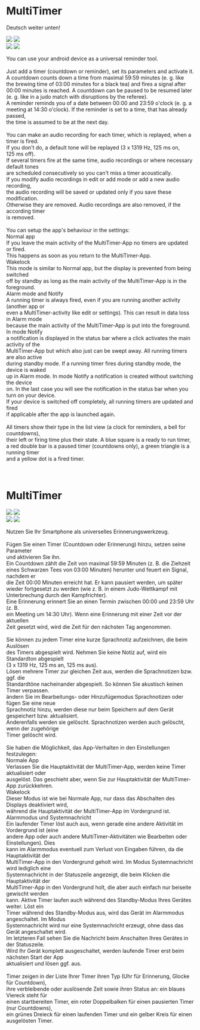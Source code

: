 <h1>MultiTimer</h1>
Deutsch weiter unten!<br>
<p>
<img src="device-2017-06-23-100000.png"> <img src="device-2017-06-23-100001.png"><br>
<img src="device-2017-06-23-100002.png"> <img src="device-2017-06-23-100003.png">
</p>
You can use your android device as a universal reminder tool.<br>
<br>
Just add a timer (countdown or reminder), set its parameters and activate it.<br>
A countdown counts down a time from maximal 59:59&nbsp;minutes (e.&nbsp;g. like<br>
the brewing time of 03:00&nbsp;minutes for a black tea) and fires a signal after<br>
00:00&nbsp;minutes is reached. A countdown can be paused to be resumed later<br>
(e.&nbsp;g. like in a judo match with disruptions by the referee).<br>
A reminder reminds you of a date between 00:00 and 23:59&nbsp;o'clock (e.&nbsp;g. a<br>
meeting at 14:30&nbsp;o'clock). If the reminder is set to a time, that has already passed,<br>
the time is assumed to be at the next day.<br>
<br>
You can make an audio recording for each timer, which is replayed, when a timer is fired.<br>
If you don't do, a default tone will be replayed (3 x 1319&nbsp;Hz, 125&nbsp;ms on,<br>
125&nbsp;ms off).<br>
If several timers fire at the same time, audio recordings or where necessary default tones<br>
are scheduled consecutively so you can't miss a timer acoustically.<br>
If you modify audio recordings in edit or add mode or add a new audio recording,<br>
the audio recording will be saved or updated only if you save these modification.<br>
Otherwise they are removed. Audio recordings are also removed, if the according timer<br>
is removed.<br>
<br>
You can setup the app's behaviour in the settings:<br>
Normal app<br>
If you leave the main activity of the MultiTimer-App no timers are updated or fired.<br>
This happens as soon as you return to the MultiTimer-App.<br>
Wakelock<br>
This mode is similar to Normal app, but the display is prevented from being switched<br>
off by standby as long as the main activity of the MultiTimer-App is in the foreground.<br>
Alarm mode and Notify<br>
A running timer is always fired, even if you are running another activity (another app or<br>
even a MultiTimer-activity like edit or settings). This can result in data loss in Alarm mode<br>
because the main activity of the MultiTimer-App is put into the foreground. In mode Notify<br>
a notification is displayed in the status bar where a click activates the main activity of the<br>
MultiTimer-App but which also just can be swept away. All running timers are also active<br>
during standby mode. If a running timer fires during standby mode, the device is waked<br>
up in Alarm mode. In mode Notify a notification is created without switching the device<br>
on. In the last case you will see the notification in the status bar when you turn on your device.<br>
If your device is switched off completely, all running timers are updated and fired<br>
if applicable after the app is launched again.<br>
<br>
All timers show their type in the list view (a clock for reminders, a bell for countdowns),<br>
their left or firing time plus their state. A blue square is a ready to run timer,<br>
a red double bar is a paused timer (countdowns only), a green triangle is a running timer<br>
and a yellow dot is a fired timer.<br>
<br>
<br>
<h1>MultiTimer</h1>
<p>
<img src="device-2017-06-23-100000.png"> <img src="device-2017-06-23-100001.png"><br>
<img src="device-2017-06-23-110002.png"> <img src="device-2017-06-23-110003.png">
</p>
Nutzen Sie Ihr Smartphone als universelles Erinnerungswerkzeug.<br>
<br>
F&uuml;gen Sie einen Timer (Countdown oder Erinnerung) hinzu, setzen seine Parameter<br>
und aktivieren Sie ihn.<br>
Ein Countdown z&auml;hlt die Zeit von maximal 59:59&nbsp;Minuten (z.&nbsp;B. die Ziehzeit<br>
eines Schwarzen Tees von 03:00&nbsp;Minuten) herunter und feuert ein Signal, nachdem er<br>
die Zeit 00:00&nbsp;Minuten erreicht hat. Er kann pausiert werden, um sp&auml;ter<br>
wieder fortgesetzt zu werden (wie z.&nbsp;B. in einem Judo-Wettkampf mit<br>
Unterbrechung durch den Kampfrichter).<br>
Eine Erinnerung erinnert Sie an einen Termin zwischen 00:00 und 23:59&nbsp;Uhr (z.&nbsp;B.<br>
ein Meeting um 14:30&nbsp;Uhr). Wenn eine Erinnerung mit einer Zeit vor der aktuellen<br>
Zeit gesetzt wird, wird die Zeit f&uuml;r den n&auml;chsten Tag angenommen.<br>
<br>
Sie k&ouml;nnen zu jedem Timer eine kurze Sprachnotiz aufzeichnen, die beim Ausl&ouml;sen<br>
des Timers abgespielt wird. Nehmen Sie keine Notiz auf, wird ein Standardton abgespielt<br>
(3 x 1319&nbsp;Hz, 125&nbsp;ms an, 125&nbsp;ms aus).<br>
L&ouml;sen mehrere Timer zur gleichen Zeit aus, werden die Sprachnotizen bzw. ggf. die<br>
Standardt&ouml;ne nacheinander abgespielt. So k&ouml;nnen Sie akustisch keinen Timer verpassen.<br>
&auml;ndern Sie im Bearbeitungs- oder Hinzuf&uuml;gemodus Sprachnotizen oder f&uuml;gen Sie eine neue<br>
Sprachnotiz hinzu, werden diese nur beim Speichern auf dem Ger&auml;t gespeichert bzw. aktualisiert.<br>
Anderenfalls werden sie gel&ouml;scht. Sprachnotizen werden auch gel&ouml;scht, wenn der zugeh&ouml;rige<br>
Timer gel&ouml;scht wird.<br>
<br>
Sie haben die M&ouml;glichkeit, das App-Verhalten in den Einstellungen festzulegen:<br>
Normale App<br>
Verlassen Sie die Hauptaktivit&auml;t der MultiTimer-App, werden keine Timer aktualisiert oder<br>
ausgel&ouml;st. Das geschieht aber, wenn Sie zur Hauptaktivit&auml;t der MultiTimer-App zur&uuml;ckkehren.<br>
Wakelock<br>
Dieser Modus ist wie bei Normale App, nur dass das Abschalten des Displays deaktiviert wird,<br>
w&auml;hrend die Hauptaktivit&auml;t der MultiTimer-App im Vordergrund ist.<br>
Alarmmodus und Systemnachricht<br>
Ein laufender Timer l&ouml;st auch aus, wenn gerade eine andere Aktivit&auml;t im Vordergrund ist (eine<br>
andere App oder auch andere MultiTimer-Aktivit&auml;ten wie Bearbeiten oder Einstellungen). Dies<br>
kann im Alarmmodus eventuell zum Verlust von Eingaben f&uuml;hren, da die Hauptaktivit&auml;t der<br>
MultiTimer-App in den Vordergrund geholt wird. Im Modus Systemnachricht wird lediglich eine<br>
Systemnachricht in der Statuszeile angezeigt, die beim Klicken die Hauptaktivit&auml;t der<br>
MultiTimer-App in den Vordergrund holt, die aber auch einfach nur beiseite gewischt werden<br>
kann. Aktive Timer laufen auch w&auml;hrend des Standby-Modus Ihres Ger&auml;tes weiter. L&ouml;st ein<br>
Timer w&auml;hrend des Standby-Modus aus, wird das Ger&auml;t im Alarmmodus angeschaltet. Im Modus<br>
Systemnachricht wird nur eine Systemnachricht erzeugt, ohne dass das Ger&auml;t angeschaltet wird.<br>
Im letzteren Fall sehen Sie die Nachricht beim Anschalten Ihres Ger&auml;tes in der Statuszeile.<br>
Wird Ihr Ger&auml;t komplett ausgeschaltet, werden laufende Timer erst beim n&auml;chsten Start der App<br>
aktualisiert und l&ouml;sen ggf. aus.<br>
<br>
Timer zeigen in der Liste Ihrer Timer ihren Typ (Uhr f&uuml;r Erinnerung, Glocke f&uuml;r Countdown),<br>
ihre verbleibende oder ausl&ouml;sende Zeit sowie ihren Status an: ein blaues Viereck steht f&uuml;r<br>
einen startbereiten Timer, ein roter Doppelbalken f&uuml;r einen pausierten Timer (nur Countdowns),<br>
ein gr&uuml;nes Dreieck f&uuml;r einen laufenden Timer und ein gelber Kreis f&uuml;r einen ausgel&ouml;sten Timer.<br>